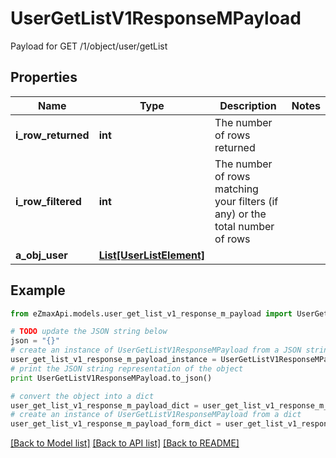 # UserGetListV1ResponseMPayload

Payload for GET /1/object/user/getList

## Properties

Name | Type | Description | Notes
------------ | ------------- | ------------- | -------------
**i_row_returned** | **int** | The number of rows returned | 
**i_row_filtered** | **int** | The number of rows matching your filters (if any) or the total number of rows | 
**a_obj_user** | [**List[UserListElement]**](UserListElement.md) |  | 

## Example

```python
from eZmaxApi.models.user_get_list_v1_response_m_payload import UserGetListV1ResponseMPayload

# TODO update the JSON string below
json = "{}"
# create an instance of UserGetListV1ResponseMPayload from a JSON string
user_get_list_v1_response_m_payload_instance = UserGetListV1ResponseMPayload.from_json(json)
# print the JSON string representation of the object
print UserGetListV1ResponseMPayload.to_json()

# convert the object into a dict
user_get_list_v1_response_m_payload_dict = user_get_list_v1_response_m_payload_instance.to_dict()
# create an instance of UserGetListV1ResponseMPayload from a dict
user_get_list_v1_response_m_payload_form_dict = user_get_list_v1_response_m_payload.from_dict(user_get_list_v1_response_m_payload_dict)
```
[[Back to Model list]](../README.md#documentation-for-models) [[Back to API list]](../README.md#documentation-for-api-endpoints) [[Back to README]](../README.md)


